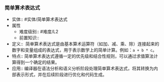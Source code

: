 ###  简单算术表达式 
- 实体:: #实体/简单算术表达式 
- 属性
	- 难度级别:: #难度/L2 
	- 前置知识::
- 定义::  简单算术表达式是由基本算术运算符（如加、减、乘、除）连接起来的数字和变量组成的表达式，用于表示数学上的简单计算。例如：`a + b * c`。
- 特点::  简单算术表达式遵循一定的优先级和结合性规则，可以通过求值算法计算得到一个确定的结果。
- 应用::  编译器在语法分析和语义分析阶段处理简单算术表达式，将其转换为内部表示形式，并在后续阶段进行优化和代码生成。